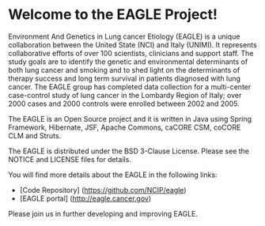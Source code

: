 Welcome to the EAGLE Project!
=====================================

Environment And Genetics in Lung cancer Etiology (EAGLE) is a unique collaboration between the United State (NCI) and Italy (UNIMI).  It represents collaborative efforts of over 100 scientists, clinicians and support staff.  The study goals are to identify the genetic and environmental determinants of both lung cancer and smoking and to shed light on the determinants of therapy success and long term survival in patients diagnosed with lung cancer. The EAGLE group has completed data collection for a multi-center case-control study of lung cancer in the Lombardy Region of Italy; over 2000 cases and 2000 controls were enrolled between 2002 and 2005.

The EAGLE is an Open Source project and it is written in Java using Spring Framework, Hibernate, JSF, Apache Commons, caCORE CSM, coCORE CLM and Struts.

The EAGLE is distributed under the BSD 3-Clause License.
Please see the NOTICE and LICENSE files for details.

You will find more details about the EAGLE in the following links:
 * [Code Repository] (https://github.com/NCIP/eagle)
 * [EAGLE portal] (http://eagle.cancer.gov)

Please join us in further developing and improving EAGLE.
